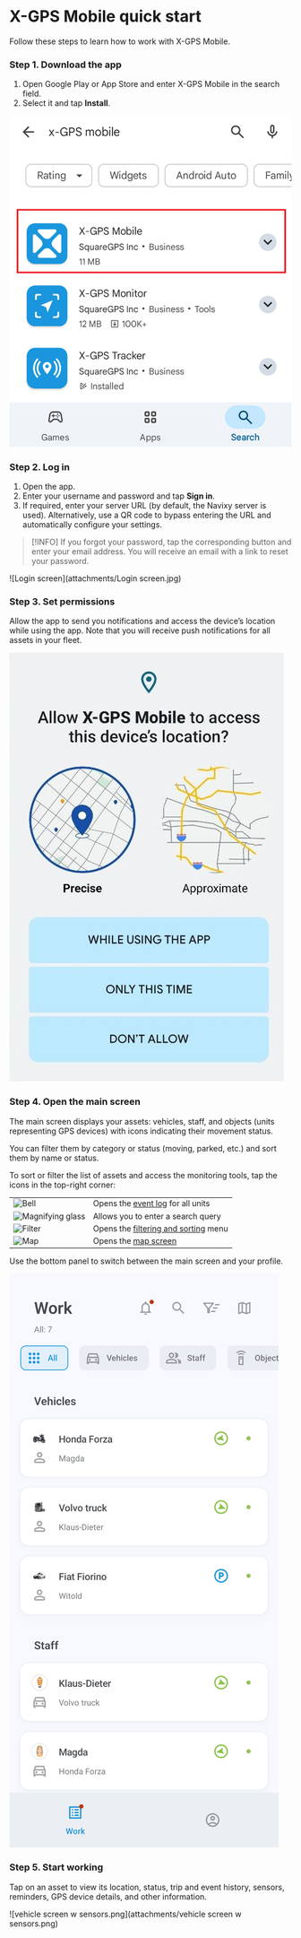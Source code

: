 # X-GPS Mobile quick start

Follow these steps to learn how to work with X-GPS Mobile.

### Step 1. Download the app

1. Open Google Play or App Store and enter X-GPS Mobile in the search field.
2. Select it and tap **Install**.

![image-20250416-114036.png](../../x-gps-mobile/attachments/image-20250416-114036.png)

### Step 2. Log in

1. Open the app.
2. Enter your username and password and tap **Sign in**.
3. If required, enter your server URL (by default, the Navixy server is used). Alternatively, use a QR code to bypass entering the URL and automatically configure your settings.

> \[!INFO] If you forgot your password, tap the corresponding button and enter your email address. You will receive an email with a link to reset your password.

!\[Login screen]\(attachments/Login screen.jpg)

### Step 3. Set permissions

Allow the app to send you notifications and access the device’s location while using the app. Note that you will receive push notifications for all assets in your fleet.

![Permission prompt](../../x-gps-mobile/attachments/allow.jpg)

### Step 4. Open the main screen

The main screen displays your assets: vehicles, staff, and objects (units representing GPS devices) with icons indicating their movement status.

You can filter them by category or status (moving, parked, etc.) and sort them by name or status.

To sort or filter the list of assets and access the monitoring tools, tap the icons in the top-right corner:&#x20;

|                                                                                                                                                                                                  |                                                                                                                                                                                    |
| ------------------------------------------------------------------------------------------------------------------------------------------------------------------------------------------------ | ---------------------------------------------------------------------------------------------------------------------------------------------------------------------------------- |
| ![Bell](../../x-gps-mobile/attachments/AD_4nXe-z3Y6rTNKoYn1EMKtYY2h-3X3XsnCGXMo1jtVK-u_Ep2X08drtkSYvm65wLpP82DQzGnrqR4wG2wxG-pUya_4TTQMjR5YdCfyaWGcnIIbPTz9F7LodeoR9ndpyRwcPoFdX0JtDg)           | Opens the [event log](https://squaregps.atlassian.net/wiki/spaces/~7120201a6252f8d34242e3bdb7409b5d34d953/pages/3182821465/new+Assets+list#events-list) for all units              |
| ![Magnifying glass](../../x-gps-mobile/attachments/AD_4nXejVzCdP2SPdb6lJbfhAHMZ7xeMna9PpL6fV8SrvQerBbKD1xtonnJkAmgskFoDIV-Emy3_GX8dd2SYbBqzSrPg7XY-EKCR9yV_lr66XwtnyAJH29zmh1lzmpZ4rztbuLx8vVi1) | Allows you to enter a search query                                                                                                                                                 |
| ![Filter](../../x-gps-mobile/attachments/AD_4nXdiuy1wx-a9NmULqxwZDkIoPO9HV_ePwvW_Yffi7SRY4Tq7MpSMVlW5yqTVwgjTwFouLBrSKY5ZMHZnfNxfot8Vn3wIEJ4sZT0jcs8XhSOBVRlCC18ia4OQ2xphRS3qDXD24ZkkLA)         | Opens the [filtering and sorting](https://squaregps.atlassian.net/wiki/spaces/~7120201a6252f8d34242e3bdb7409b5d34d953/pages/3182821465/new+Assets+list#sorting-and-filtering) menu |
| ![Map](../../x-gps-mobile/attachments/AD_4nXdf67_ERtHJ03MD5RGTFxOFtOaA5AwixyWCITm8bh9Uot9AiGDfSmwg7duMmI3s_d1Nyr8CnTVAzp4it_sEdqd9qTgWASLzHrYeGkT6RUJEYAnbjT8WXiNZLfTAuM6ZWmoTe1VS)              | Opens the [map screen](https://squaregps.atlassian.net/wiki/spaces/~7120201a6252f8d34242e3bdb7409b5d34d953/pages/3182821465/new+Assets+list#map-fullscreen)                        |

Use the bottom panel to switch between the main screen and your profile.

![Screenshot\_20250528\_104252-20250528-090654.png](../../x-gps-mobile/attachments/Screenshot_20250528_104252-20250528-090654.png)

### Step 5. Start working

Tap on an asset to view its location, status, trip and event history, sensors, reminders, GPS device details, and other information.

!\[vehicle screen w sensors.png]\(attachments/vehicle screen w sensors.png)
